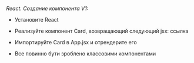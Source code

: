 _React. Создание компонента V1:_

* Установите React

* Реализуйте компонент Card, возвращающий следующий jsx:  ссылка

* Импортируйте Card в App.jsx и отрендерите его

* Все повинно бути зроблено классовими компонентами